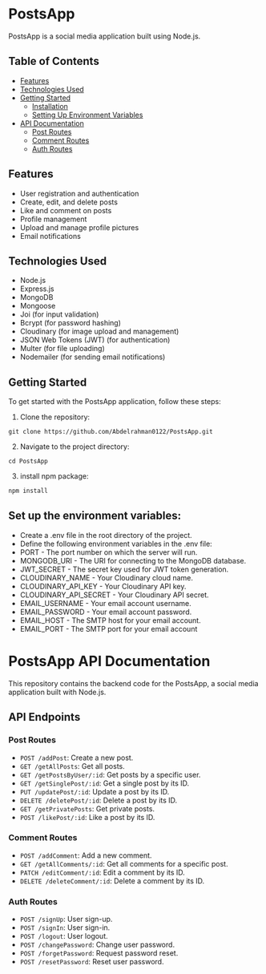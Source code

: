 # PostsApp

PostsApp is a social media application built using Node.js.

## Table of Contents

- [Features](#features)
- [Technologies Used](#technologies-used)
- [Getting Started](#getting-started)
  - [Installation](#install-the-dependencies)
  - [Setting Up Environment Variables](#set-up-the-environment-variables)
- [API Documentation](#api-endpoints)
  - [Post Routes](#post-routes)
  - [Comment Routes](#comment-routes)
  - [Auth Routes](#auth-routes)

## Features

- User registration and authentication
- Create, edit, and delete posts
- Like and comment on posts
- Profile management
- Upload and manage profile pictures
- Email notifications

## Technologies Used

- Node.js
- Express.js
- MongoDB
- Mongoose
- Joi (for input validation)
- Bcrypt (for password hashing)
- Cloudinary (for image upload and management)
- JSON Web Tokens (JWT) (for authentication)
- Multer (for file uploading)
- Nodemailer (for sending email notifications)

## Getting Started

To get started with the PostsApp application, follow these steps:

1. Clone the repository:
 ```
 git clone https://github.com/Abdelrahman0122/PostsApp.git
 ``` 
2. Navigate to the project directory:

```
cd PostsApp 
```
3. install npm package:

```bash
npm install
```

## Set up the environment variables:
- Create a .env file in the root directory of the project.
- Define the following environment variables in the .env file:
- PORT - The port number on which the server will run.
- MONGODB_URI - The URI for connecting to the MongoDB database.
- JWT_SECRET - The secret key used for JWT token generation.
- CLOUDINARY_NAME - Your Cloudinary cloud name.
- CLOUDINARY_API_KEY - Your Cloudinary API key.
- CLOUDINARY_API_SECRET - Your Cloudinary API secret.
- EMAIL_USERNAME - Your email account username.
- EMAIL_PASSWORD - Your email account password.
- EMAIL_HOST - The SMTP host for your email account.
- EMAIL_PORT - The SMTP port for your email account

# PostsApp API Documentation

This repository contains the backend code for the PostsApp, a social media application built with Node.js.

## API Endpoints

### Post Routes

- `POST /addPost`: Create a new post.
- `GET /getAllPosts`: Get all posts.
- `GET /getPostsByUser/:id`: Get posts by a specific user.
- `GET /getSinglePost/:id`: Get a single post by its ID.
- `PUT /updatePost/:id`: Update a post by its ID.
- `DELETE /deletePost/:id`: Delete a post by its ID.
- `GET /getPrivatePosts`: Get private posts.
- `POST /likePost/:id`: Like a post by its ID.

### Comment Routes

- `POST /addComment`: Add a new comment.
- `GET /getAllComments/:id`: Get all comments for a specific post.
- `PATCH /editComment/:id`: Edit a comment by its ID.
- `DELETE /deleteComment/:id`: Delete a comment by its ID.

### Auth Routes

- `POST /signUp`: User sign-up.
- `POST /signIn`: User sign-in.
- `POST /logout`: User logout.
- `POST /changePassword`: Change user password.
- `POST /forgetPassword`: Request password reset.
- `POST /resetPassword`: Reset user password.


 
